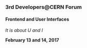 ### 3rd Developers@CERN Forum

#### Frontend and User Interfaces

_It is about U and I_

__February 13 and 14, 2017__

